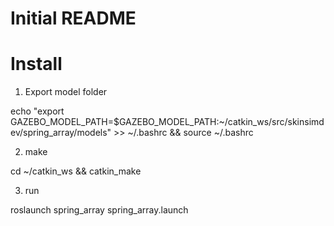 # Initial README

# Install

1. Export model folder

echo "export GAZEBO_MODEL_PATH=$GAZEBO_MODEL_PATH:~/catkin_ws/src/skinsimdev/spring_array/models" >> ~/.bashrc &&
source ~/.bashrc

2. make

cd ~/catkin_ws &&
catkin_make

3. run

roslaunch spring_array spring_array.launch
